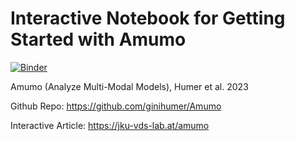 # Interactive Notebook for Getting Started with Amumo
[![Binder](https://mybinder.org/badge_logo.svg)](https://mybinder.org/v2/gh/ginihumer/binder-repo/amumo?labpath=getting_started.ipynb) 

Amumo (Analyze Multi-Modal Models), Humer et al. 2023

Github Repo: https://github.com/ginihumer/Amumo

Interactive Article: https://jku-vds-lab.at/amumo
